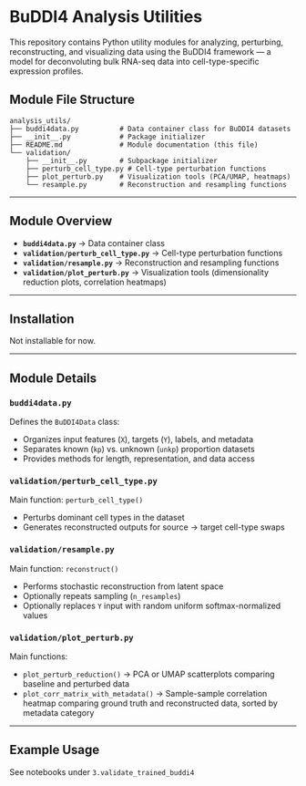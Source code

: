 # BuDDI4 Analysis Utilities

This repository contains Python utility modules for analyzing, perturbing, reconstructing, and visualizing data using the BuDDI4 framework — a model for deconvoluting bulk RNA-seq data into cell-type-specific expression profiles.

## Module File Structure

```
analysis_utils/
├── buddi4data.py          # Data container class for BuDDI4 datasets
├── __init__.py            # Package initializer
├── README.md              # Module documentation (this file)
└── validation/
    ├── __init__.py        # Subpackage initializer
    ├── perturb_cell_type.py # Cell-type perturbation functions
    ├── plot_perturb.py    # Visualization tools (PCA/UMAP, heatmaps)
    └── resample.py        # Reconstruction and resampling functions
```

---

## Module Overview

* **`buddi4data.py`** → Data container class
* **`validation/perturb_cell_type.py`** → Cell-type perturbation functions
* **`validation/resample.py`** → Reconstruction and resampling functions
* **`validation/plot_perturb.py`** → Visualization tools (dimensionality reduction plots, correlation heatmaps)

---

## Installation

Not installable for now.

---

## Module Details

### `buddi4data.py`

Defines the `BuDDI4Data` class:

* Organizes input features (`X`), targets (`Y`), labels, and metadata
* Separates known (`kp`) vs. unknown (`unkp`) proportion datasets
* Provides methods for length, representation, and data access

### `validation/perturb_cell_type.py`

Main function: `perturb_cell_type()`

* Perturbs dominant cell types in the dataset
* Generates reconstructed outputs for source → target cell-type swaps

### `validation/resample.py`

Main function: `reconstruct()`

* Performs stochastic reconstruction from latent space
* Optionally repeats sampling (`n_resamples`)
* Optionally replaces `Y` input with random uniform softmax-normalized values

### `validation/plot_perturb.py`

Main functions:

* `plot_perturb_reduction()` → PCA or UMAP scatterplots comparing baseline and perturbed data
* `plot_corr_matrix_with_metadata()` → Sample-sample correlation heatmap comparing ground truth and reconstructed data, sorted by metadata category

---

## Example Usage
See notebooks under `3.validate_trained_buddi4`